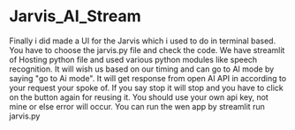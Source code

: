 # Jarvis_AI_Stream
Finally i did made a UI for the Jarvis which i used to do in terminal based.
You have to choose the jarvis.py file and check the code.
We have streamlit of Hosting python file and used various python modules like speech recognition.
It will wish us based on our timing and can go to AI mode by saying "go to Ai mode".
It will get response from open AI API in according to your request your spoke of.
If you say stop it will stop and you have to click on the button again for reusing it.
You should use your own api key, not mine or else error will occur.
You can run the wen app by streamlit run jarvis.py
